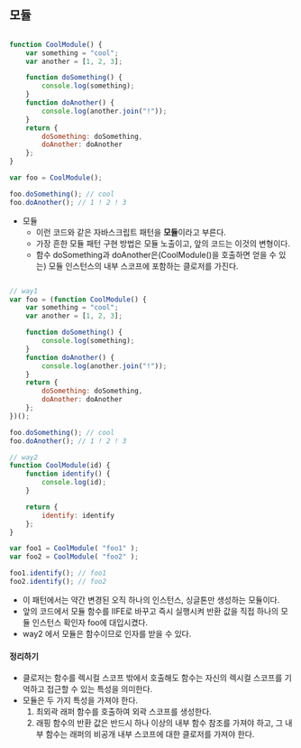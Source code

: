 ## 모듈

```Javascript

function CoolModule() {
    var something = "cool";
    var another = [1, 2, 3];

    function doSomething() {
        console.log(something);
    }
    function doAnother() {
        console.log(another.join("!"));
    }
    return {
        doSomething: doSomething,
        doAnother: doAnother
    };
}

var foo = CoolModule();

foo.doSomething(); // cool
foo.doAnother(); // 1 ! 2 ! 3

```

- 모듈
  - 이런 코드와 같은 자바스크립트 패턴을 **모듈**이라고 부른다.
  - 가장 흔한 모듈 패턴 구현 방법은 모듈 노출이고, 앞의 코드는 이것의 변형이다.
  - 함수 doSomething과 doAnother은(CoolModule()을 호출하면 얻을 수 있는) 모듈 인스턴스의 내부 스코프에 포함하는 클로저를 가진다.

```Javascript

// way1
var foo = (function CoolModule() {
    var something = "cool";
    var another = [1, 2, 3];

    function doSomething() {
        console.log(something);
    }
    function doAnother() {
        console.log(another.join("!"));
    }
    return {
        doSomething: doSomething,
        doAnother: doAnother
    };
})();

foo.doSomething(); // cool
foo.doAnother(); // 1 ! 2 ! 3

// way2
function CoolModule(id) {
    function identify() {
        console.log(id);
    }

    return {
        identify: identify
    };
}

var foo1 = CoolModule( "foo1" );
var foo2 = CoolModule( "foo2" );

foo1.identify(); // foo1
foo2.identify(); // foo2

```

- 이 패턴에서는 약간 변경된 오직 하나의 인스턴스, 싱글톤만 생성하는 모듈이다.
- 앞의 코드에서 모듈 함수를 IIFE로 바꾸고 즉시 실행시켜 반환 값을 직접 하나의 모듈 인스턴스 확인자 foo에 대입시켰다.
- way2 에서 모듈은 함수이므로 인자를 받을 수 있다.

#### 정리하기

- 클로저는 함수를 렉시컬 스코프 밖에서 호출해도 함수는 자신의 렉시컬 스코프를 기억하고 접근할 수 있는 특성을 의미한다.
- 모듈은 두 가지 특성을 가져야 한다.
  1. 최외곽 래퍼 함수를 호출하여 외곽 스코프를 생성한다.
  2. 래핑 함수의 반환 값은 반드시 하나 이상의 내부 함수 참조를 가져야 하고, 그 내부 함수는 래퍼의 비공개 내부 스코프에 대한 클로저를 가져야 한다.
